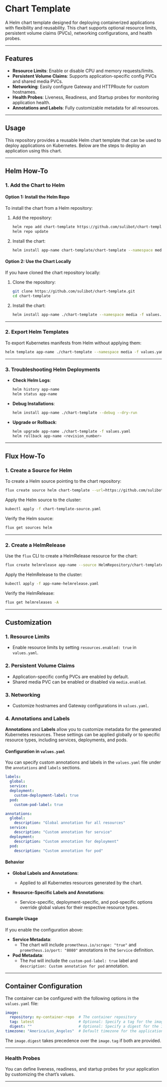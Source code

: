 
# Chart Template

A Helm chart template designed for deploying containerized applications with flexibility and reusability. This chart supports optional resource limits, persistent volume claims (PVCs), networking configurations, and health probes.

---

## Features

- **Resource Limits**: Enable or disable CPU and memory requests/limits.
- **Persistent Volume Claims**: Supports application-specific config PVCs and shared media PVCs.
- **Networking**: Easily configure Gateway and HTTPRoute for custom hostnames.
- **Health Probes**: Liveness, Readiness, and Startup probes for monitoring application health.
- **Annotations and Labels**: Fully customizable metadata for all resources.

---

## Usage

This repository provides a reusable Helm chart template that can be used to deploy applications on Kubernetes. Below are the steps to deploy an application using this chart.

---

## Helm How-To

### 1. Add the Chart to Helm

#### Option 1: Install the Helm Repo
To install the chart from a Helm repository:

1. Add the repository:
    ```bash
    helm repo add chart-template https://github.com/sulibot/chart-template
    helm repo update
    ```

2. Install the chart:
    ```bash
    helm install app-name chart-template/chart-template --namespace media -f values.yaml
    ```

#### Option 2: Use the Chart Locally
If you have cloned the chart repository locally:

1. Clone the repository:
    ```bash
    git clone https://github.com/sulibot/chart-template.git
    cd chart-template
    ```

2. Install the chart:
    ```bash
    helm install app-name ./chart-template --namespace media -f values.yaml
    ```

---

### 2. Export Helm Templates

To export Kubernetes manifests from Helm without applying them:

```bash
helm template app-name ./chart-template --namespace media -f values.yaml > app-name-helm-manifests.yaml
```

---

### 3. Troubleshooting Helm Deployments

- **Check Helm Logs**:
    ```bash
    helm history app-name
    helm status app-name
    ```

- **Debug Installations**:
    ```bash
    helm install app-name ./chart-template --debug --dry-run
    ```

- **Upgrade or Rollback**:
    ```bash
    helm upgrade app-name ./chart-template -f values.yaml
    helm rollback app-name <revision_number>
    ```

---

## Flux How-To

### 1. Create a Source for Helm

To create a Helm source pointing to the chart repository:

```bash
flux create source helm chart-template --url=https://github.com/sulibot/chart-template --interval=1h --export > chart-template-source.yaml
```

Apply the Helm source to the cluster:

```bash
kubectl apply -f chart-template-source.yaml
```

Verify the Helm source:

```bash
flux get sources helm
```

---

### 2. Create a HelmRelease

Use the `flux` CLI to create a HelmRelease resource for the chart:

```bash
flux create helmrelease app-name --source HelmRepository/chart-template --chart chart-template --values values.yaml --chart-version 0.1.0 --interval 1h --export > app-name-helmrelease.yaml
```

Apply the HelmRelease to the cluster:

```bash
kubectl apply -f app-name-helmrelease.yaml
```

Verify the HelmRelease:

```bash
flux get helmreleases -A
```

---

## Customization

### 1. **Resource Limits**
   - Enable resource limits by setting `resources.enabled: true` in `values.yaml`.

### 2. **Persistent Volume Claims**
   - Application-specific config PVCs are enabled by default.
   - Shared media PVC can be enabled or disabled via `media.enabled`.

### 3. **Networking**
   - Customize hostnames and Gateway configurations in `values.yaml`.

### 4. **Annotations and Labels**

**Annotations** and **Labels** allow you to customize metadata for the generated Kubernetes resources. These settings can be applied globally or to specific resource types, including services, deployments, and pods.

#### **Configuration in `values.yaml`**
You can specify custom annotations and labels in the `values.yaml` file under the `annotations` and `labels` sections.

```yaml
labels:
  global:
  service:
  deployment:
    custom-deployment-label: true
  pod:
    custom-pod-label: true

annotations:
  global:
    description: "Global annotation for all resources"
  service:
    description: "Custom annotation for service"
  deployment:
    description: "Custom annotation for deployment"
  pod:
    description: "Custom annotation for pod"
```

#### **Behavior**
- **Global Labels and Annotations**:
  - Applied to all Kubernetes resources generated by the chart.

- **Resource-Specific Labels and Annotations**:
  - Service-specific, deployment-specific, and pod-specific options override global values for their respective resource types.

#### **Example Usage**
If you enable the configuration above:
- **Service Metadata**:
  - The chart will include `prometheus.io/scrape: "true"` and `prometheus.io/port: "8080"` annotations in the `Service` definition.
- **Pod Metadata**:
  - The `Pod` will include the `custom-pod-label: true` label and `description: Custom annotation for pod` annotation.

---

## Container Configuration

The container can be configured with the following options in the `values.yaml` file:

```yaml
image:
  repository: my-container-repo  # The container repository
  tag: latest                    # Optional: Specify a tag for the image
  digest: ""                     # Optional: Specify a digest for the image (e.g., sha256:...)
timezone: "America/Los_Angeles"  # Default timezone for the application
```

The `image.digest` takes precedence over the `image.tag` if both are provided.

---

### **Health Probes**
You can define liveness, readiness, and startup probes for your application by customizing the chart’s values.

--- 
